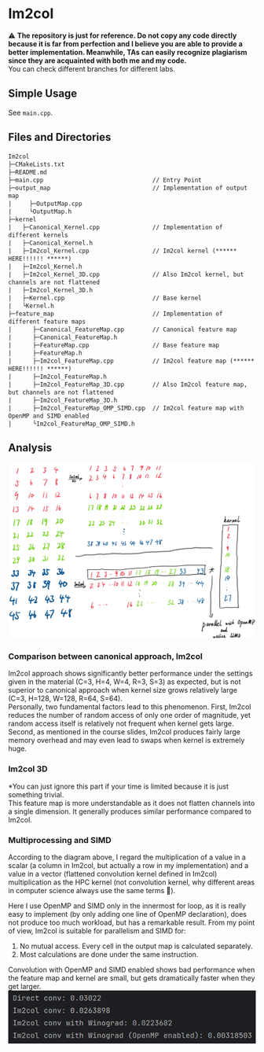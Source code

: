 # Im2col
⚠️ **The repository is just for reference. Do not copy any code directly because it is far from perfection and I believe you are able to provide a better implementation. Meanwhile, TAs can easily recognize plagiarism since they are acquainted with both me and my code.**  
You can check different branches for different labs. 
## Simple Usage
See `main.cpp`.

## Files and Directories
```
Im2col
├─CMakeLists.txt
├─README.md
├─main.cpp                               // Entry Point
├─output_map                             // Implementation of output map
|     ├─OutputMap.cpp
|     └OutputMap.h
├─kernel
|   ├─Canonical_Kernel.cpp               // Implementation of different kernels
|   ├─Canonical_Kernel.h
|   ├─Im2col_Kernel.cpp                  // Im2col kernel (****** HERE!!!!!! ******)
|   ├─Im2col_Kernel.h
|   ├─Im2col_Kernel_3D.cpp               // Also Im2col kernel, but channels are not flattened
|   ├─Im2col_Kernel_3D.h
|   ├─Kernel.cpp                         // Base kernel
|   └Kernel.h
├─feature_map                            // Implementation of different feature maps
|      ├─Canonical_FeatureMap.cpp        // Canonical feature map
|      ├─Canonical_FeatureMap.h
|      ├─FeatureMap.cpp                  // Base feature map
|      ├─FeatureMap.h
|      ├─Im2col_FeatureMap.cpp           // Im2col feature map (****** HERE!!!!!! ******)
|      ├─Im2col_FeatureMap.h
|      ├─Im2col_FeatureMap_3D.cpp        // Also Im2col feature map, but channels are not flattened
|      ├─Im2col_FeatureMap_3D.h
|      ├─Im2col_FeatureMap_OMP_SIMD.cpp  // Im2col feature map with OpenMP and SIMD enabled
|      └Im2col_FeatureMap_OMP_SIMD.h
```
## Analysis
![analysis.png](img/analysis.png)
### Comparison between canonical approach, Im2col
Im2col approach shows significantly better performance under the settings given in the material 
(C=3, H=4, W=4, R=3, S=3) as expected, but is not superior to canonical approach when kernel size 
grows relatively large (C=3, H=128, W=128, R=64, S=64).  
Personally, two fundamental factors lead to this phenomenon. First, Im2col reduces the number of random access 
of only one order of magnitude, yet random access itself is relatively not frequent when kernel gets large. 
Second, as mentioned in the course slides, Im2col produces fairly large memory overhead and may even lead to swaps 
when kernel is extremely huge.

### Im2col 3D
*You can just ignore this part if your time is limited because it is just something trivial.  
This feature map is more understandable as it does not flatten channels into a single dimension. It generally produces 
similar performance compared to Im2col. 

### Multiprocessing and SIMD
According to the diagram above, I regard the multiplication of a value in 
a scalar (a column in Im2col, but actually a row in my implementation) and a value in
a vector (flattened convolution kernel defined in Im2col) multiplication 
as the HPC kernel (not convolution kernel, why different areas in computer science always use the same terms 🥲).

Here I use OpenMP and SIMD only in the innermost for loop, as it is really easy to implement (by only adding one line 
of OpenMP declaration), does not produce too much workload, but has a remarkable result. From my point of view, Im2col 
is suitable for parallelism and SIMD for:  
1. No mutual access. Every cell in the output map is calculated separately.
2. Most calculations are done under the same instruction.

Convolution with OpenMP and SIMD enabled shows bad performance when the feature map and kernel are small, 
but gets dramatically faster when they get larger.
![result.png](img/result.png)
